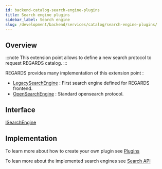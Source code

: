 ```yaml
---
id: backend-catalog-search-engine-plugins
title: Search engine plugins
sidebar_label: Search engine
slug: /development/backend/services/catalog/search-engine-plugins/
---
```


## Overview

:::note
This extension point allows to define a new search protocol to request REGARDS catalog.
:::

REGARDS provides many implementation of this extension point :
 - [LegacySearchEngine](https://github.com/RegardsOss/regards-backend/blob/master/rs-catalog/search/search-service/src/main/java/fr/cnes/regards/modules/search/service/engine/plugin/legacy/LegacySearchEngine.java) : First search engine defined for REGARDS frontend.
 - [OpenSearchEngine](https://github.com/RegardsOss/regards-backend/blob/master/rs-catalog/search/search-service/src/main/java/fr/cnes/regards/modules/search/service/engine/plugin/opensearch/OpenSearchEngine.java) : Standard opensearch protocol.

## Interface

   [ISearchEngine](https://github.com/RegardsOss/regards-backend/blob/master/rs-catalog/search/search-domain/src/main/java/fr/cnes/regards/modules/search/domain/plugin/ISearchEngine.java)

## Implementation

To learn more about how to create your own plugin see [Plugins](../../../framework/modules/plugins.md)

To lean more about the implemented search engines see [Search API](../api-guides/search-api.md)


